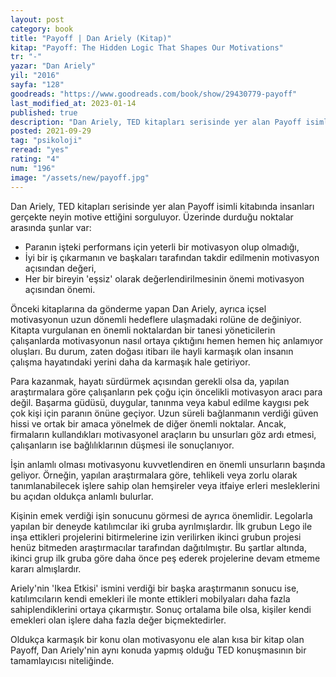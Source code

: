 ```yaml
---
layout: post
category: book
title: "Payoff | Dan Ariely (Kitap)"
kitap: "Payoff: The Hidden Logic That Shapes Our Motivations"
tr: "-"
yazar: "Dan Ariely"
yil: "2016"
sayfa: "128"
goodreads: "https://www.goodreads.com/book/show/29430779-payoff"
last_modified_at: 2023-01-14
published: true
description: "Dan Ariely, TED kitapları serisinde yer alan Payoff isimli kitabında insanları gerçekte neyin motive ettiğini sorguluyor."
posted: 2021-09-29
tag: "psikoloji"
reread: "yes"
rating: "4"
num: "196"
image: "/assets/new/payoff.jpg"
---
```


Dan Ariely, TED kitapları serisinde yer alan Payoff isimli kitabında insanları gerçekte neyin motive ettiğini sorguluyor. Üzerinde durduğu noktalar arasında şunlar var:

- Paranın işteki performans için yeterli bir motivasyon olup olmadığı,
- İyi bir iş çıkarmanın ve başkaları tarafından takdir edilmenin motivasyon açısından değeri,
- Her bir bireyin 'eşsiz' olarak değerlendirilmesinin önemi motivasyon açısından önemi.

Önceki kitaplarına da gönderme yapan Dan Ariely, ayrıca içsel motivasyonun uzun dönemli hedeflere ulaşmadaki rolüne de değiniyor. Kitapta vurgulanan en önemli noktalardan bir tanesi yöneticilerin çalışanlarda motivasyonun nasıl ortaya çıktığını hemen hemen hiç anlamıyor oluşları. Bu durum, zaten doğası itibarı ile hayli karmaşık olan insanın çalışma hayatındaki yerini daha da karmaşık hale getiriyor.

Para kazanmak, hayatı sürdürmek açısından gerekli olsa da, yapılan araştırmalara göre çalışanların pek çoğu için öncelikli motivasyon aracı para değil. Başarma güdüsü, duygular, tanınma veya kabul edilme kaygısı pek çok kişi için paranın önüne geçiyor. Uzun süreli bağlanmanın verdiği güven hissi ve ortak bir amaca yönelmek de diğer önemli noktalar. Ancak, firmaların kullandıkları motivasyonel araçların bu unsurları göz ardı etmesi, çalışanların ise bağlılıklarının düşmesi ile sonuçlanıyor.

İşin anlamlı olması motivasyonu kuvvetlendiren en önemli unsurların başında geliyor. Örneğin, yapılan araştırmalara göre, tehlikeli veya zorlu olarak tanımlanabilecek işlere sahip olan hemşireler veya itfaiye erleri mesleklerini bu açıdan oldukça anlamlı bulurlar.

Kişinin emek verdiği işin sonucunu görmesi de ayrıca önemlidir. Legolarla yapılan bir deneyde katılımcılar iki gruba ayrılmışlardır. İlk grubun Lego ile inşa ettikleri projelerini bitirmelerine izin verilirken ikinci grubun projesi henüz bitmeden araştırmacılar tarafından dağıtılmıştır. Bu şartlar altında, ikinci grup ilk gruba göre daha önce peş ederek projelerine devam etmeme kararı almışlardır.

Ariely'nin 'Ikea Etkisi' ismini verdiği bir başka araştırmanın sonucu ise, katılımcıların kendi emekleri ile monte ettikleri mobilyaları daha fazla sahiplendiklerini ortaya çıkarmıştır. Sonuç ortalama bile olsa, kişiler kendi emekleri olan işlere daha fazla değer biçmektedirler.

Oldukça karmaşık bir konu olan motivasyonu ele alan kısa bir kitap olan Payoff, Dan Ariely'nin aynı konuda yapmış olduğu TED konuşmasının bir tamamlayıcısı niteliğinde.
